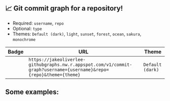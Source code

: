 ## 📈 Git commit graph for a repository!



- Required: `username`, `repo`
- Optional: `type`
- Themes: `Default (dark)`, `light`, `sunset`, `forest`, `ocean`, `sakura`, `monochrome`

| Badge                                                                                                                  | URL                                                                         | Theme                                                                                          |
| ---------------------------------------------------------------------------------------------------------------------- | --------------------------------------------------------------------------- | ---------------------------------------------------------------------------------------------- |
| <img width='' src="" /> | `https://jakeoliverlee-githubgraphs.nw.r.appspot.com/v1/commit-graph?username={username}&repo={repo}&theme={theme}` | `Default (dark)` |


## Some examples:


